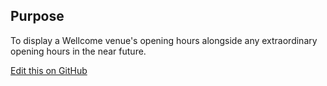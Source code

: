 ## Purpose

To display a Wellcome venue's opening hours alongside any extraordinary opening hours in the near future.

[Edit this on GitHub](https://github.com/wellcometrust/wellcomecollection.org/blob/master/common/views/components/VenueHours/README.md)
